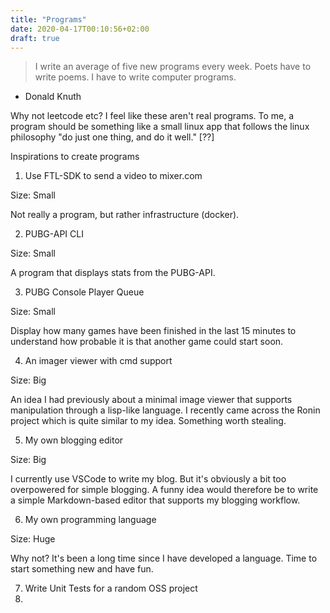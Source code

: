 ```yaml
---
title: "Programs"
date: 2020-04-17T00:10:56+02:00
draft: true
---
```


> I write an average of five new programs every week. Poets have to write poems. I have to write computer programs.
- Donald Knuth

Why not leetcode etc? I feel like these aren't real programs. To me, a program should be something like a small linux app that follows the linux philosophy "do just one thing, and do it well." [??]

Inspirations to create programs

1. Use FTL-SDK to send a video to mixer.com

Size: Small

Not really a program, but rather infrastructure (docker).

2. PUBG-API CLI

Size: Small

A program that displays stats from the PUBG-API.

3. PUBG Console Player Queue

Size: Small

Display how many games have been finished in the last 15 minutes to understand how probable it is that another game could start soon.

4. An imager viewer with cmd support

Size: Big

An idea I had previously about a minimal image viewer that supports manipulation through a lisp-like language. I recently came across the Ronin project which is quite similar to my idea. Something worth stealing.

5. My own blogging editor

Size: Big

I currently use VSCode to write my blog. But it's obviously a bit too overpowered for simple blogging. A funny idea would therefore be to write a simple Markdown-based editor that supports my blogging workflow.

6. My own programming language

Size: Huge

Why not? It's been a long time since I have developed a language. Time to start something new and have fun.

7. Write Unit Tests for a random OSS project
8. 
